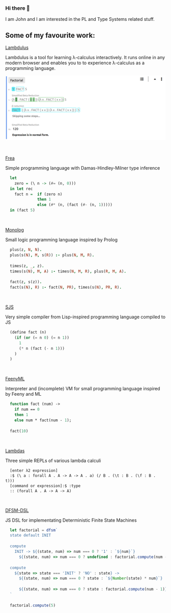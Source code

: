 ### Hi there 👋

I am John and I am interested in the PL and Type Systems related stuff.

## Some of my favourite work:

[Lambdulus](https://github.com/lambdulus/frontend)

Lambdulus is a tool for learning λ-calculus interactively. It runs online in any modern browser and enables you to to experience λ-calculus as a programming language.

![Screenshot of the part of the Lambdulus web interface](./imgs/lambdulus-frontend-fact.png)

<!--
### Core module of the Lambdulus

[repo](https://github.com/lambdulus/core)

-->

<br>

[Frea](https://github.com/Taskkill/frea)

Simple programming language with Damas-Hindley-Milner type inference

```haskell
  let
    zero = (\ n -> (#= (n, 0)))
  in let rec
    fact n =  if (zero n)
              then 1
              else (#* (n, (fact (#- (n, 1)))))
  in (fact 5)
```

<br>

[Monolog](https://github.com/Taskkill/monolog)

Small logic programming language inspired by Prolog

```prolog
  plus(z, N, N).
  plus(s(N), M, s(R)) :- plus(N, M, R).
  
  times(z, _, z).
  times(s(N), M, A) :- times(N, M, R), plus(R, M, A).
  
  fact(z, s(z)).
  fact(s(N), R) :- fact(N, PR), times(s(N), PR, R).
```

<br>

[SJS](https://github.com/Taskkill/sjs)

Very simple compiler from Lisp-inspired programming language compiled to JS

```lisp
  (define fact (n)
    (if (or (= n 0) (= n 1))
      1
      (* n (fact (- n 1)))
    )
  )
```

<br>

[FeenyML](https://github.com/Taskkill/FeenyML)

Interpreter and (incomplete) VM for small programming language inspired by Feeny and ML

```ml
  function fact (num) ->
    if num == 0
    then 1
    else num * fact(num - 1);

  fact(10)
```

<br>

[Lambdas](https://github.com/Taskkill/lambdas)

Three simple REPLs of various lambda calculi

```
  [enter λ2 expression]
  :$ (\ a : forall A . A -> A -> A . a) (/ B . (\t : B . (\f : B . t)))
  [command or expression]:$ :type
  :: (forall A . A -> A -> A)
```

<br>

[DFSM-DSL](https://github.com/Taskkill/dfsm-dsl)

JS DSL for implementating Deterministic Finite State Machines

```javascript
  let factorial = dfsm`
  state default INIT

  compute
    INIT -> ${(state, num) => num === 0 ? '1' : `${num}`}
      ${(state, num) => num === 0 ? undefined : factorial.compute(num - 1)} .

  compute
    ${state => state === 'INIT' ? 'NO' : state} ->
      ${(state, num) => num === 0 ? state : `${Number(state) * num}`}
      
      ${(state, num) => num === 0 ? state : factorial.compute(num - 1)} .
  `

  factorial.compute(5)
```